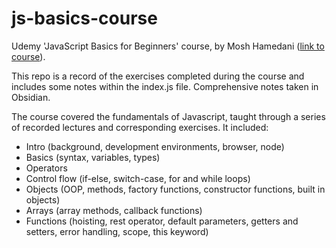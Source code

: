 # js-basics-course
Udemy 'JavaScript Basics for Beginners' course, by Mosh Hamedani ([link to course](https://www.udemy.com/course/javascript-basics-for-beginners/?couponCode=CP130525BRGB)).

This repo is a record of the exercises completed during the course and includes some notes within the index.js file. Comprehensive notes taken in Obsidian.

The course covered the fundamentals of Javascript, taught through a series of recorded lectures and corresponding exercises. It included:
- Intro (background, development environments, browser, node)
- Basics (syntax, variables, types)
- Operators
- Control flow (if-else, switch-case, for and while loops)
- Objects (OOP, methods, factory functions, constructor functions, built in objects)
- Arrays (array methods, callback functions)
- Functions (hoisting, rest operator, default parameters, getters and setters, error handling, scope, this keyword)
